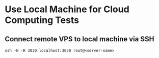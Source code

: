# Use Local Machine for Cloud Computing Tests

## Connect remote VPS to local machine via SSH

```ssh -N -R 3030:localhost:3030 root@<server-name>```